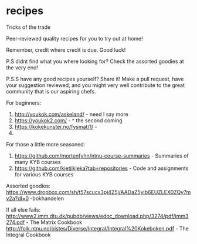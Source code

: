 # recipes
Tricks of the trade

Peer-reviewed quality recipes for you to try out at home!

Remember, credit where credit is due. Good luck!

P.S didnt find what you where looking for?
Check the assorted goodies at the very end!

P.S.S have any good recipes yourself?
Share it! Make a pull request, have your suggestion reviewed, and you might very well contribute to the great community that is our aspiring chefs.

For beginners:

1. http://youkok.com/askeland/           - need I say more
2. https://youkok2.com/                  - ^ the second coming
3. https://kokekunster.no/fysmat/1/      -
4. 

For those a little more seasoned:
1. https://github.com/mortenfyhn/ntnu-course-summaries - Summaries of many KYB courses
2. https://github.com/kjetilkjeka?tab=repositories     - Code and assignments for various KYB courses



Assorted goodies:
https://www.dropbox.com/sh/t57scucx3pj425j/AADaZ5ylb6EUZLEX0ZQy7mv2a?dl=0 -bokhandelen



If all else fails:
http://www2.imm.dtu.dk/pubdb/views/edoc_download.php/3274/pdf/imm3274.pdf - The Matrix Cookbook
http://folk.ntnu.no/oistes/Diverse/Integral/Integral%20Kokeboken.pdf      - The Integral Cookbook
